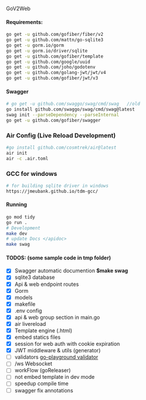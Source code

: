 GoV2Web

#### Requirements:
```sh
go get -u github.com/gofiber/fiber/v2
go get -u github.com/mattn/go-sqlite3
go get -u gorm.io/gorm
go get -u gorm.io/driver/sqlite
go get -u github.com/gofiber/template
go get -u github.com/google/uuid
go get -u github.com/joho/godotenv
go get -u github.com/golang-jwt/jwt/v4
go get -u github.com/gofiber/jwt/v3
```

#### Swagger
```sh
# go get -u github.com/swaggo/swag/cmd/swag   //old
go install github.com/swaggo/swag/cmd/swag@latest
swag init --parseDependency --parseInternal
go get -u github.com/gofiber/swagger
```

### Air Config (Live Reload Development)
```sh
#go install github.com/cosmtrek/air@latest
air init
air -c .air.toml
```

### GCC for windows
```sh
# for building sqlite driver in windows
https://jmeubank.github.io/tdm-gcc/
```

#### Running
```sh
go mod tidy
go run .
# Development
make dev
# update Docs </apidoc>
make swag
```


#### TODOS: (some sample code in tmp folder)

- [X] Swagger automatic documention **$make swag**
- [X] sqlite3 database
- [X] Api & web endpoint routes
- [X] Gorm
- [X] models
- [X] makefile
- [X] .env config
- [X] api & web group section in main.go
- [X] air livereload
- [X] Template engine (.html)
- [X] embed statics files
- [X] session for web auth with cookie expiration
- [X] JWT middleware & utils (generator)
- [ ] validators [go-playground validator](https://github.com/go-playground/validator)
- [ ] /ws Websocket
- [ ] workFlow (goReleaser)
- [ ] not embed template in dev mode
- [ ] speedup compile time
- [ ] swagger fix annotations
